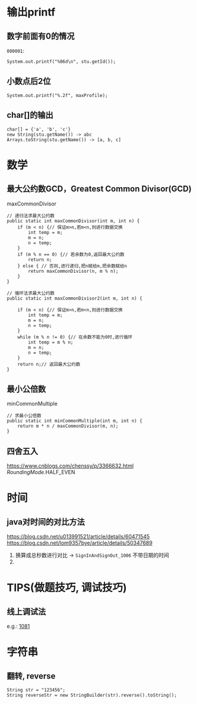 # 输出printf
## 数字前面有0的情况
`000001`: 
```
System.out.printf("%06d\n", stu.getId());
```

## 小数点后2位
```
System.out.printf("%.2f", maxProfile);
```

## char[]的输出
```
char[] = {'a', 'b', 'c'}
new String(stu.getName()) -> abc 
Arrays.toString(stu.getName()) -> [a, b, c]
```

# 数学
## 最大公约数GCD，Greatest Common Divisor(GCD)
maxCommonDivisor
```
// 递归法求最大公约数
public static int maxCommonDivisor(int m, int n) {
    if (m < n) {// 保证m>n,若m<n,则进行数据交换
        int temp = m;
        m = n;
        n = temp;
    }
    if (m % n == 0) {// 若余数为0,返回最大公约数
        return n;
    } else { // 否则,进行递归,把n赋给m,把余数赋给n
        return maxCommonDivisor(n, m % n);
    }
}

// 循环法求最大公约数
public static int maxCommonDivisor2(int m, int n) {

    if (m < n) {// 保证m>n,若m<n,则进行数据交换
        int temp = m;
        m = n;
        n = temp;
    }
    while (m % n != 0) {// 在余数不能为0时,进行循环
        int temp = m % n;
        m = n;
        n = temp;
    }
    return n;// 返回最大公约数
}
```


## 最小公倍数
minCommonMultiple
```
// 求最小公倍数
public static int minCommonMultiple(int m, int n) {
    return m * n / maxCommonDivisor(m, n);
}

```
## 四舍五入
https://www.cnblogs.com/chenssy/p/3366632.html
_RoundingMode_.HALF_EVEN


# 时间
## java对时间的对比方法
https://blog.csdn.net/u013991521/article/details/60471545
https://blog.csdn.net/lom9357bye/article/details/50347689
1. 换算成总秒数进行对比 -> `SignInAndSignOut_1006`
不带日期的时间
2. 


# TIPS(做题技巧, 调试技巧)
## 线上调试法
e.g.: [1081](https://zhuanlan.zhihu.com/p/105108323)


# 字符串
## 翻转, reverse
```
String str = "123456";
String reverseStr = new StringBuilder(str).reverse().toString();
```